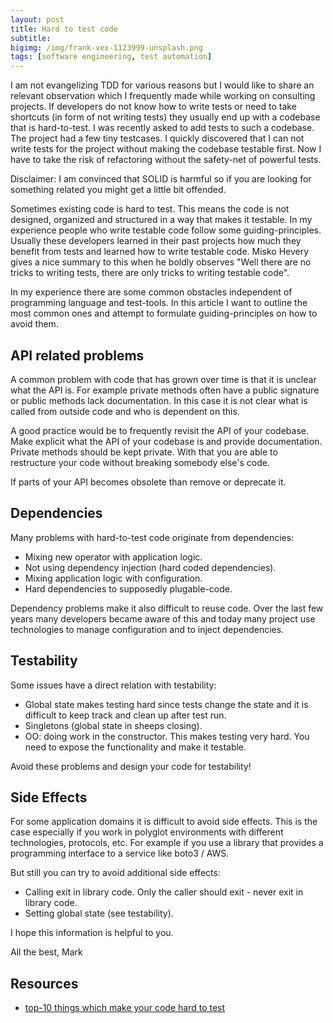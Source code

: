 ```yaml
---
layout: post
title: Hard to test code
subtitle: 
bigimg: /img/frank-vex-1123999-unsplash.png
tags: [software engineering, test automation]
---
```


I am not evangelizing TDD for various reasons but I would like to share an relevant observation which I frequently made while working on consulting projects. If developers do not know how to write tests or need to take shortcuts (in form of not writing tests) they usually end up with a codebase that is hard-to-test. I was recently asked to add tests to such a codebase. The project had a few tiny testcases. I quickly discovered that I can not write tests for the project without making the codebase testable first. Now I have to take the risk of refactoring without the safety-net of powerful tests.

Disclaimer: I am convinced that SOLID is harmful so if you are looking for something related you might get a little bit offended.

Sometimes existing code is hard to test. This means the code is not designed, organized and structured in a way that makes it testable. In my experience people who write testable code follow some guiding-principles. Usually these developers learned in their past projects how much they benefit from tests and learned how to write testable code. Misko Hevery gives a nice summary to this when he boldly observes "Well there are no tricks to writing tests, there are only tricks to writing testable code".

In my experience there are some common obstacles independent of programming language and test-tools. In this article I want to outline the most common ones and attempt to formulate guiding-principles on how to avoid them.


## API related problems

A common problem with code that has grown over time is that it is unclear what the API is. For example private methods often have a public signature or public methods lack documentation. In this case it is not clear what is called from outside code and who is dependent on this. 

A good practice would be to frequently revisit the API of your codebase. Make explicit what the API of your codebase is and provide documentation. Private methods should be kept private. With that you are able to restructure your code without breaking somebody else's code.

If parts of your API becomes obsolete than remove or deprecate it.


## Dependencies

Many problems with hard-to-test code originate from dependencies:

* Mixing new operator with application logic.
* Not using dependency injection (hard coded dependencies).
* Mixing application logic with configuration.
* Hard dependencies to supposedly plugable-code.

Dependency problems make it also difficult to reuse code. Over the last few years many developers became aware of this and today many project use technologies to manage configuration and to inject dependencies.


## Testability

Some issues have a direct relation with testability:

* Global state makes testing hard since tests change the state and it is difficult to keep track and clean up after test run.
* Singletons (global state in sheeps closing).
* OO: doing work in the constructor. This makes testing very hard. You need to expose the functionality and make it testable.

Avoid these problems and design your code for testability!


## Side Effects

For some application domains it is difficult to avoid side effects. This is the case especially if you work in polyglot environments with different technologies, protocols, etc. For example if you use a library that provides a programming interface to a service like boto3 / AWS.

But still you can try to avoid additional side effects:

* Calling exit in library code. Only the caller should exit - never exit in library code.
* Setting global state (see testability).


I hope this information is helpful to you.

All the best,
Mark


## Resources

* [top-10 things which make your code hard to test](http://misko.hevery.com/2008/07/30/top-10-things-which-make-your-code-hard-to-test/)
